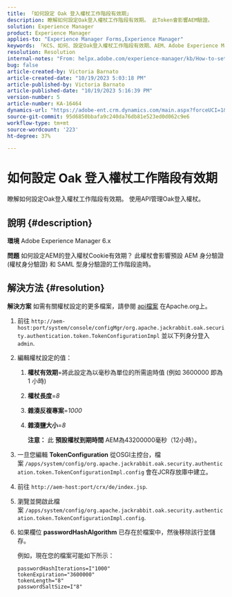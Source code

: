 ```yaml
---
title: 「如何設定 Oak 登入權杖工作階段有效期」
description: 瞭解如何設定Oak登入權杖工作階段有效期。 此Token會影響AEM驗證。
solution: Experience Manager
product: Experience Manager
applies-to: "Experience Manager Forms,Experience Manager"
keywords: 「KCS、如何、設定Oak登入權杖工作階段有效期、AEM、Adobe Experience Manager、Adobe Experience Manager Forms」
resolution: Resolution
internal-notes: "From: helpx.adobe.com/experience-manager/kb/How-to-set-token-session-expiration-AEM.html"
bug: false
article-created-by: Victoria Barnato
article-created-date: "10/19/2023 5:03:18 PM"
article-published-by: Victoria Barnato
article-published-date: "10/19/2023 5:16:39 PM"
version-number: 5
article-number: KA-16464
dynamics-url: "https://adobe-ent.crm.dynamics.com/main.aspx?forceUCI=1&pagetype=entityrecord&etn=knowledgearticle&id=2dfaf161-a16e-ee11-8df0-6045bd006793"
source-git-commit: 95d6850bbafa9c240da76db81e523ed0d062c9e6
workflow-type: tm+mt
source-wordcount: '223'
ht-degree: 37%

---
```


# 如何設定 Oak 登入權杖工作階段有效期


瞭解如何設定Oak登入權杖工作階段有效期。 使用API管理Oak登入權杖。

## 說明 {#description}


<b>環境</b>
Adobe Experience Manager 6.x

<b>問題</b>
如何設定AEM的登入權杖Cookie有效期？
此權杖會影響預設 AEM 身分驗證 (權杖身分驗證) 和 SAML 型身分驗證的工作階段逾時。






## 解決方法 {#resolution}


<b>解決方案</b>
如需有關權杖設定的更多檔案，請參閱 [api檔案](https://jackrabbit.apache.org/oak/docs/apidocs/org/apache/jackrabbit/oak/security/authentication/token/TokenConfigurationImpl.html) 在Apache.org上。

1. 前往 `http://aem-host:port/system/console/configMgr/org.apache.jackrabbit.oak.security.authentication.token.TokenConfigurationImpl` 並以下列身分登入 `admin`.
2. 編輯權杖設定的值：

   1. <b>權杖有效期</b>=將此設定為以毫秒為單位的所需逾時值 (例如 3600000 即為 1 小時)
   2. <b>權杖長度</b>=*8*
   3. <b>雜湊反複專案</b>=*1000*
   4. <b>雜湊鹽大小</b>=*8*

      <b>注意：</b> 此 <b>預設權杖到期時間</b> AEM為43200000毫秒（12小時）。
3. 一旦您編輯 <b>TokenConfiguration</b> 從OSGI主控台，檔案<b> </b>`/apps/system/config/org.apache.jackrabbit.oak.security.authentication.token.TokenConfigurationImpl.config`<b> </b>會在JCR存放庫中建立。
4. 前往 `http://aem-host:port/crx/de/index.jsp`.
5. 瀏覽並開啟此檔案 `/apps/system/config/org.apache.jackrabbit.oak.security.authentication.token.TokenConfigurationImpl.config`.
6. 如果欄位 <b>passwordHashAlgorithm</b> 已存在於檔案中，然後移除該行並儲存。

   例如，現在您的檔案可能如下所示：


   ```
   passwordHashIterations=I"1000"
   tokenExpiration="3600000"
   tokenLength="8"
   passwordSaltSize=I"8"
   ```


